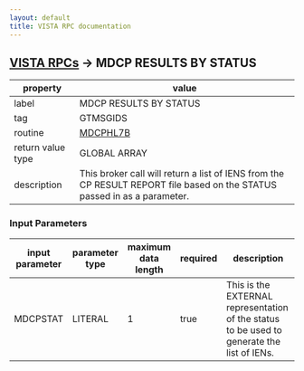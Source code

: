 ```yaml
---
layout: default
title: VISTA RPC documentation
---
```




## [VISTA RPCs](TableOfContent.md) &#8594; MDCP RESULTS BY STATUS 

 property | value 
--- | --- 
 label | MDCP RESULTS BY STATUS
 tag | GTMSGIDS
 routine | [MDCPHL7B](http://code.osehra.org/dox/Routine_MDCPHL7B_source.html)
 return value type | GLOBAL ARRAY
 description | This broker call will return a list of IENS from the CP RESULT REPORT file based on the STATUS passed in as a parameter.

### Input Parameters

| input parameter | parameter type | maximum data length | required | description | 
| --- | --- | --- | --- | --- | 
| MDCPSTAT | LITERAL | 1 | true | This is the EXTERNAL representation of the status to be used to generate the list of IENs. | 